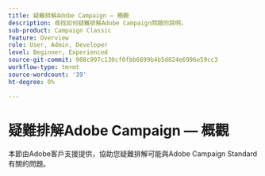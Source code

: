 ```yaml
---
title: 疑難排解Adobe Campaign — 概觀
description: 尋找如何疑難排解Adobe Campaign問題的說明。
sub-product: Campaign Classic
feature: Overview
role: User, Admin, Developer
level: Beginner, Experienced
source-git-commit: 908c997c130cf0fbb6699b4b5d824e6996e59cc3
workflow-type: tm+mt
source-wordcount: '39'
ht-degree: 0%

---
```



# 疑難排解Adobe Campaign — 概觀

本節由Adobe客戶支援提供，協助您疑難排解可能與Adobe Campaign Standard有關的問題。
